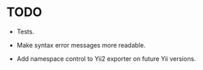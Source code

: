 TODO
====

*   Tests.

*   Make syntax error messages more readable.

*   Add namespace control to Yii2 exporter on future Yii versions.
